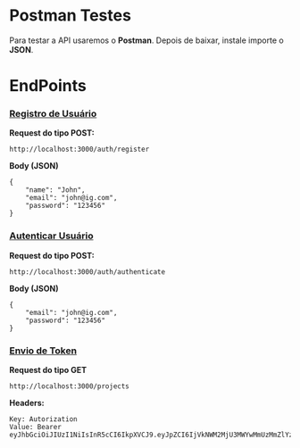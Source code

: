 # **Postman Testes**

Para testar a API usaremos o **Postman**. Depois de baixar, instale importe o **JSON**.



# **EndPoints**

### <u>**Registro de Usuário**</u>

**Request do tipo POST:**

`http://localhost:3000/auth/register`

**Body (JSON)**

```
{
	"name": "John",
	"email": "john@ig.com",
	"password": "123456"
}
```



### <u>**Autenticar Usuário**</u>

**Request do tipo POST:**

`http://localhost:3000/auth/authenticate`

**Body (JSON)**

```
{
	"email": "john@ig.com",
	"password": "123456"
}
```



### <u>**Envio de Token**</u>

**Request do tipo GET**

`http://localhost:3000/projects`

**Headers:**

```
Key: Autorization
Value: Bearer eyJhbGciOiJIUzI1NiIsInR5cCI6IkpXVCJ9.eyJpZCI6IjVkNWM2MjU3MWYwMmUzMmZlYzBhMjRjMyIsImlhdCI6MTU2NjQwOTc1NSwiZXhwIjoxNTY2NDk2MTU1fQ.l17GzaWoN9aVCcwCsPwbZEzmdcgkL6ehXkY2Ixgf280
```


